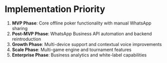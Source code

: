 # Implementation Priority

1. **MVP Phase**: Core offline poker functionality with manual WhatsApp sharing
2. **Post-MVP Phase**: WhatsApp Business API automation and backend reintroduction  
3. **Growth Phase**: Multi-device support and contextual voice improvements
4. **Scale Phase**: Multi-game engine and tournament features
5. **Enterprise Phase**: Business analytics and white-label capabilities
